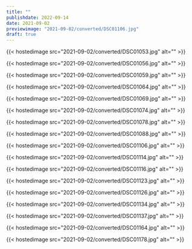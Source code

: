 ```yaml
---
title: ""
publishdate: 2022-09-14
date: 2021-09-02
previewimage: "2021-09-02/converted/DSC01106.jpg"
draft: true
---
```


{{< hostedimage src="2021-09-02/converted/DSC01053.jpg" alt="" >}}

{{< hostedimage src="2021-09-02/converted/DSC01056.jpg" alt="" >}}

{{< hostedimage src="2021-09-02/converted/DSC01059.jpg" alt="" >}}

{{< hostedimage src="2021-09-02/converted/DSC01064.jpg" alt="" >}}

{{< hostedimage src="2021-09-02/converted/DSC01069.jpg" alt="" >}}

{{< hostedimage src="2021-09-02/converted/DSC01074.jpg" alt="" >}}

{{< hostedimage src="2021-09-02/converted/DSC01078.jpg" alt="" >}}

{{< hostedimage src="2021-09-02/converted/DSC01088.jpg" alt="" >}}

{{< hostedimage src="2021-09-02/converted/DSC01106.jpg" alt="" >}}

{{< hostedimage src="2021-09-02/converted/DSC01114.jpg" alt="" >}}

{{< hostedimage src="2021-09-02/converted/DSC01116.jpg" alt="" >}}

{{< hostedimage src="2021-09-02/converted/DSC01123.jpg" alt="" >}}

{{< hostedimage src="2021-09-02/converted/DSC01126.jpg" alt="" >}}

{{< hostedimage src="2021-09-02/converted/DSC01134.jpg" alt="" >}}

{{< hostedimage src="2021-09-02/converted/DSC01137.jpg" alt="" >}}

{{< hostedimage src="2021-09-02/converted/DSC01164.jpg" alt="" >}}

{{< hostedimage src="2021-09-02/converted/DSC01178.jpg" alt="" >}}


